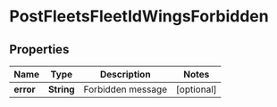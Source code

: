 
# PostFleetsFleetIdWingsForbidden

## Properties
Name | Type | Description | Notes
------------ | ------------- | ------------- | -------------
**error** | **String** | Forbidden message |  [optional]



